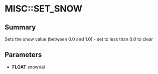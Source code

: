 # MISC::SET_SNOW

## Summary
Sets the snow value (between 0.0 and 1.0) - set to less than 0.0 to clear

## Parameters
* **FLOAT** snowVal